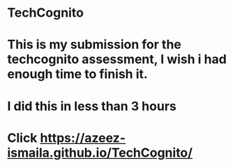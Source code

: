 # TechCognito
# This is my submission for the techcognito assessment, I wish i had enough time to finish it.
# I did this in less than 3 hours
# Click  https://azeez-ismaila.github.io/TechCognito/
